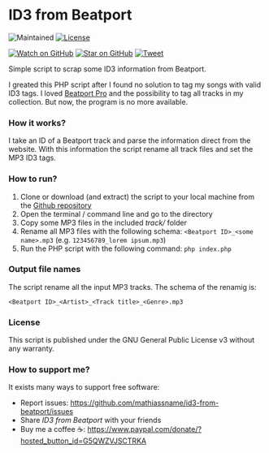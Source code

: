 # ID3 from Beatport

![Maintained][maintained-badge]
[![License](http://img.shields.io/badge/Licence-GPL-brightgreen.svg)](LICENSE.md)

[![Watch on GitHub][github-watch-badge]][github-watch]
[![Star on GitHub][github-star-badge]][github-star]
[![Tweet][twitter-badge]][twitter]

Simple script to scrap some ID3 information from Beatport.

I greated this PHP script after I found no solution to tag my songs with valid ID3 tags. I loved [Beatport Pro](https://www.beatport.com/mac/index.html) and the possibility to tag all tracks in my collection. But now, the program is no more available.

### How it works?

I take an ID of a Beatport track and parse the information direct from the website. With this information the script rename all track files and set the MP3 ID3 tags.

### How to run?

1. Clone or download (and extract) the script to your local machine from the [Github repository](https://github.com/mathiassname/id3-from-beatport)
1. Open the terminal / command line and go to the directory
1. Copy some MP3 files in the included *track/* folder
1. Rename all MP3 files with the following schema: ```<Beatport ID>_<some name>.mp3``` (e.g. ```123456789_lorem ipsum.mp3```)
1. Run the PHP script with the following command: ```php index.php```

### Output file names

The script rename all the input MP3 tracks. The schema of the renamig is:

```<Beatport ID>_<Artist>_<Track title>_<Genre>.mp3```

### License

This script is published under the GNU General Public License v3 without any warranty.

### How to support me?

It exists many ways to support free software:

* Report issues: https://github.com/mathiassname/id3-from-beatport/issues
* Share *ID3 from Beatport* with your friends
* Buy me a coffee ☕️: https://www.paypal.com/donate/?hosted_button_id=G5QWZVJSCTRKA 

[github-watch-badge]: https://img.shields.io/github/watchers/mathiassname/id3-from-beatport.svg?style=social
[github-watch]: https://github.com/mathiassname/id3-from-beatport/watchers
[github-star-badge]: https://img.shields.io/github/stars/mathiassname/id3-from-beatport.svg?style=social
[github-star]: https://github.com/mathiassname/id3-from-beatport/stargazers
[twitter]: https://twitter.com/intent/tweet?text=Check%20out%20ID3%20from%20Beatport!%20https://github.com/mathiassname/id3-from-beatport%20%F0%9F%91%8D
[twitter-badge]: https://img.shields.io/twitter/url/https/github.com/mathiassname/id3-from-beatport.svg?style=social
[maintained-badge]: https://img.shields.io/badge/maintained-yes-brightgreen
